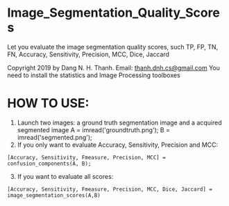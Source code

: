 # Image_Segmentation_Quality_Scores
Let you evaluate the image segmentation quality scores, such TP, FP, TN, FN, Accuracy, Sensitivity, Precision, MCC, Dice, Jaccard

Copyright 2019 by Dang N. H. Thanh. Email: thanh.dnh.cs@gmail.com
You need to install the statistics and Image Processing toolboxes

# HOW TO USE:
1. Launch two images: a ground truth segmentation image and a acquired segmented image
A = imread('groundtruth.png');
B = imread('segmented.png');
2. If you only want to evaluate Accuracy, Sensitivity, Precision and MCC:

`[Accuracy, Sensitivity, Fmeasure, Precision, MCC] = confusion_components(A, B);`

3. If you want to evaluate all scores:

`[Accuracy, Sensitivity, Fmeasure, Precision, MCC, Dice, Jaccard] = image_segmentation_scores(A,B)`
